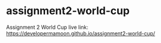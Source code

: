 # assignment2-world-cup
Assignment 2 World Cup 
live link: https://developermamoon.github.io/assignment2-world-cup/
